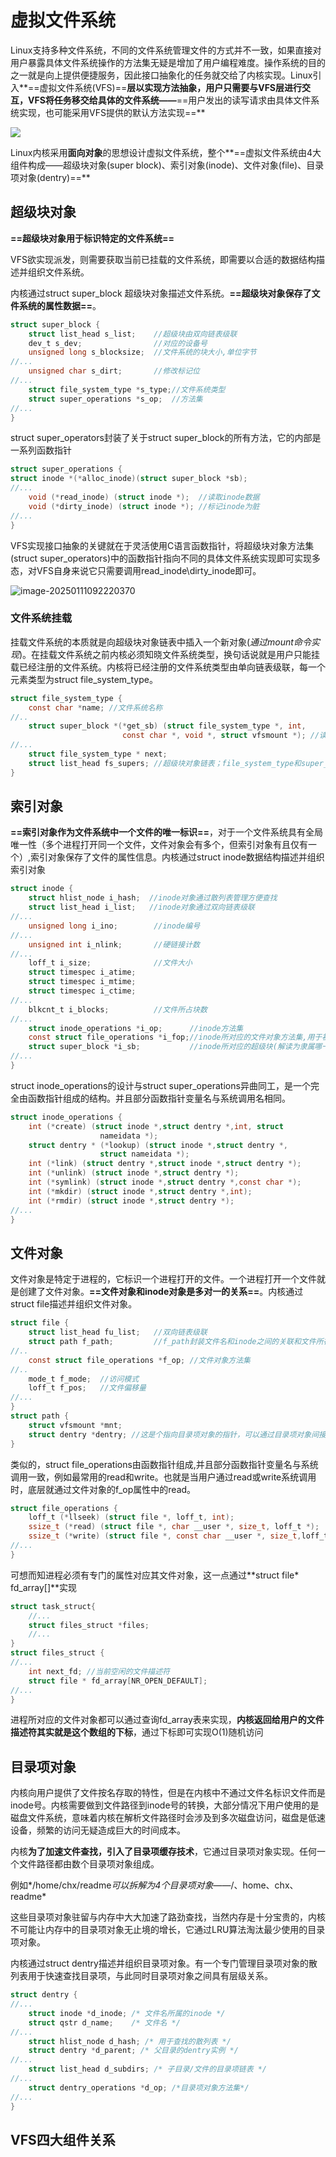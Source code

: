 # 虚拟文件系统

Linux支持多种文件系统，不同的文件系统管理文件的方式并不一致，如果直接对用户暴露具体文件系统操作的方法集无疑是增加了用户编程难度。操作系统的目的之一就是向上提供便捷服务，因此接口抽象化的任务就交给了内核实现。Linux引入**==虚拟文件系统(VFS)==**层以实现方法抽象，用户只需要与VFS层进行交互，VFS将任务移交给具体的文件系统——**==用户发出的读写请求由具体文件系统实现，也可能采用VFS提供的默认方法实现==**

![](C:/Users/chx11/AppData/Roaming/Typora/typora-user-images/figure.png)

Linux内核采用**面向对象**的思想设计虚拟文件系统，整个**==虚拟文件系统由4大组件构成——超级块对象(super block)、索引对象(inode)、文件对象(file)、目录项对象(dentry)==**

## 超级块对象

**==超级块对象用于标识特定的文件系统==**

VFS欲实现派发，则需要获取当前已挂载的文件系统，即需要以合适的数据结构描述并组织文件系统。

内核通过struct super_block 超级块对象描述文件系统。**==超级块对象保存了文件系统的属性数据==**。

```c
struct super_block {
    struct list_head s_list; 	//超级块由双向链表级联
    dev_t s_dev;				//对应的设备号
    unsigned long s_blocksize;	//文件系统的块大小,单位字节
//...
    unsigned char s_dirt;		//修改标记位
//...
    struct file_system_type *s_type;//文件系统类型
    struct super_operations *s_op;	//方法集
//...
}
```

struct super_operators封装了关于struct super_block的所有方法，它的内部是一系列函数指针

```c
struct super_operations {
struct inode *(*alloc_inode)(struct super_block *sb);
//...
    void (*read_inode) (struct inode *);  //读取inode数据
    void (*dirty_inode) (struct inode *); //标记inode为脏
//...
}
```

VFS实现接口抽象的关键就在于灵活使用C语言函数指针，将超级块对象方法集(struct super_operators)中的函数指针指向不同的具体文件系统实现即可实现多态，对VFS自身来说它只需要调用read_inode\dirty_inode即可。

![image-20250111092220370](C:/Users/chx11/AppData/Roaming/Typora/typora-user-images/image-20250111092220370.png)

### 文件系统挂载

挂载文件系统的本质就是向超级块对象链表中插入一个新对象(*通过mount命令实现*)。在挂载文件系统之前内核必须知晓文件系统类型，换句话说就是用户只能挂载已经注册的文件系统。内核将已经注册的文件系统类型由单向链表级联，每一个元素类型为struct file_system_type。

```c
struct file_system_type {
    const char *name; //文件系统名称
//..
    struct super_block *(*get_sb) (struct file_system_type *, int,
                         const char *, void *, struct vfsmount *); //读取超级块对象
//...
    struct file_system_type * next;
    struct list_head fs_supers; //超级块对象链表；file_system_type和super_block一对多
}
```

## 索引对象

**==索引对象作为文件系统中一个文件的唯一标识==**，对于一个文件系统具有全局唯一性（多个进程打开同一个文件，文件对象会有多个，但索引对象有且仅有一个）,索引对象保存了文件的属性信息。内核通过struct inode数据结构描述并组织索引对象

```c
struct inode {
    struct hlist_node i_hash;  //inode对象通过散列表管理方便查找
    struct list_head i_list;   //inode对象通过双向链表级联
//...
    unsigned long i_ino;		//inode编号
//...
    unsigned int i_nlink;		//硬链接计数
//...
    loff_t i_size;				//文件大小
    struct timespec i_atime;
    struct timespec i_mtime;
    struct timespec i_ctime;
//...
    blkcnt_t i_blocks;			//文件所占块数
//...
    struct inode_operations *i_op;		//inode方法集
    const struct file_operations *i_fop;//inode所对应的文件对象方法集,用于初始化文件对象中方法
    struct super_block *i_sb;			//inode所对应的超级块(解读为隶属哪一个文件系统)
//...
}
```

struct inode_operations的设计与struct super_operations异曲同工，是一个完全由函数指针组成的结构。并且部分函数指针变量名与系统调用名相同。

```c
struct inode_operations {
    int (*create) (struct inode *,struct dentry *,int, struct
    				nameidata *);
    struct dentry * (*lookup) (struct inode *,struct dentry *,
    				struct nameidata *);
    int (*link) (struct dentry *,struct inode *,struct dentry *);
    int (*unlink) (struct inode *,struct dentry *);
    int (*symlink) (struct inode *,struct dentry *,const char *);
    int (*mkdir) (struct inode *,struct dentry *,int);
    int (*rmdir) (struct inode *,struct dentry *);
//...
}
```



## 文件对象

文件对象是特定于进程的，它标识一个进程打开的文件。一个进程打开一个文件就是创建了文件对象。**==文件对象和inode对象是多对一的关系==**。内核通过struct file描述并组织文件对象。

```c
struct file {
    struct list_head fu_list;   //双向链表级联
    struct path f_path;			//f_path封装文件名和inode之间的关联和文件所在文件系统的有关信息
//..
    const struct file_operations *f_op;	//文件对象方法集
//..
    mode_t f_mode;	//访问模式
    loff_t f_pos; 	//文件偏移量
//...
}
struct path {
	struct vfsmount *mnt;
	struct dentry *dentry; //这是个指向目录项对象的指针，可以通过目录项对象间接获取inode对象
}
```

类似的，struct file_operations由函数指针组成,并且部分函数指针变量名与系统调用一致，例如最常用的read和write。也就是当用户通过read或write系统调用时，底层就通过文件对象的f_op属性中的read。

```c
struct file_operations {
    loff_t (*llseek) (struct file *, loff_t, int);
    ssize_t (*read) (struct file *, char __user *, size_t, loff_t *);
	ssize_t (*write) (struct file *, const char __user *, size_t,loff_t *);
//...
}
```

可想而知进程必须有专门的属性对应其文件对象，这一点通过**struct file* fd_array[]**实现

```c
struct task_struct{
    //...
    struct files_struct *files;
    //...
}
struct files_struct {
//...
    int next_fd; //当前空闲的文件描述符
    struct file * fd_array[NR_OPEN_DEFAULT];
//...
}
```

进程所对应的文件对象都可以通过查询fd_array表来实现，**内核返回给用户的文件描述符其实就是这个数组的下标**，通过下标即可实现O(1)随机访问

## 目录项对象

内核向用户提供了文件按名存取的特性，但是在内核中不通过文件名标识文件而是inode号。内核需要做到文件路径到inode号的转换，大部分情况下用户使用的是磁盘文件系统，意味着内核在解析文件路径时会涉及到多次磁盘访问，磁盘是低速设备，频繁的访问无疑造成巨大的时间成本。

内核**为了加速文件查找，引入了目录项缓存技术**，它通过目录项对象实现。任何一个文件路径都由数个目录项对象组成。

例如*/home/chx/readme*可以拆解为4个目录项对象——*/、home、chx、readme*

这些目录项对象驻留与内存中大大加速了路劲查找，当然内存是十分宝贵的，内核不可能让内存中的目录项对象无止境的增长，它通过LRU算法淘汰最少使用的目录项对象。

内核通过struct dentry描述并组织目录项对象。有一个专门管理目录项对象的散列表用于快速查找目录项，与此同时目录项对象之间具有层级关系。

```c
struct dentry {
//...
    struct inode *d_inode; /* 文件名所属的inode */
    struct qstr d_name;    /* 文件名 */
//...
    struct hlist_node d_hash; /* 用于查找的散列表 */
    struct dentry *d_parent; /* 父目录的dentry实例 */
//...
    struct list_head d_subdirs; /* 子目录/文件的目录项链表 */
//...
    struct dentry_operations *d_op; /*目录项对象方法集*/
//...
}
```



## VFS四大组件关系

